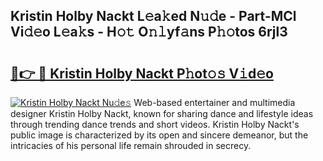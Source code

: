 ## Kristin Holby Nackt L𝚎a𝚔ed N𝚞𝚍e - Part-MCl Vi𝚍𝚎o L𝚎a𝚔s - H𝚘𝚝 O𝚗𝚕yf𝚊ns P𝚑𝚘tos 6rjl3

# <h2><a href="http://kf5tbl9.oniu.top/?m=Kristin+Holby+Nackt">🔗👉 🔴 Kristin Holby Nackt P𝚑ot𝚘𝚜 V𝚒d𝚎o</a></h2>

[![Kristin Holby Nackt Nu𝚍e𝚜](https://i.imgur.com/0qMVB7G.gif)](http://kf5tbl9.oniu.top/?m=Kristin+Holby+Nackt)
Web-based entertainer and multimedia designer Kristin Holby Nackt, known for sharing dance and lifestyle ideas through trending dance trends and short videos. Kristin Holby Nackt's public image is characterized by its open and sincere demeanor, but the intricacies of his personal life remain shrouded in secrecy.  
